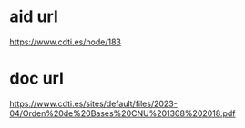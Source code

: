 # aid url
https://www.cdti.es/node/183

# doc url
https://www.cdti.es/sites/default/files/2023-04/Orden%20de%20Bases%20CNU%201308%202018.pdf
        